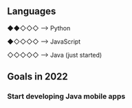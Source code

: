 ## Languages

◆◆◇◇◇ --> Python

◆◇◇◇◇ --> JavaScript

◇◇◇◇◇ --> Java (just started)

## Goals in 2022

### Start developing Java mobile apps

<!--
- 🔭 I’m currently working on ...
- 🌱 I’m currently learning ...
- 👯 I’m looking to collaborate on ...
- 🤔 I’m looking for help with ...
- 💬 Ask me about ...
- 📫 How to reach me: ...
- 😄 Pronouns: ...
- ⚡ Fun fact: ...
-->
